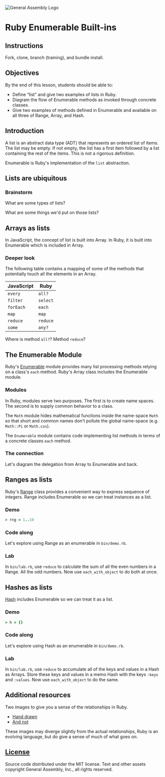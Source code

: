 ![General Assembly Logo](http://i.imgur.com/ke8USTq.png)

# Ruby Enumerable Built-ins

## Instructions

Fork, clone, branch (training), and bundle install.

## Objectives

By the end of this lesson, students should be able to:

- Define “list” and give two examples of lists in Ruby.
- Diagram the flow of Enumerable methods as invoked through concrete classes.
- Give two examples of methods defined in Enumerable and available on all three of Range, Array, and Hash.

## Introduction

A list is an abstract data type (ADT) that represents an ordered list of items.  The list may be empty.  If not empty, the list has a first item followed by a list containing the rest of the items. This is not a rigorous definition.

Enumerable is Ruby's implementation of the `list` abstraction.

## Lists are ubiquitous

### Brainstorm

What are some types of lists?

What are some things we'd put on those lists?

## Arrays as lists

In JavaScript, the concept of list is built into Array. In Ruby, it is built into Enumerable which is included in Array.

### Deeper look

The following table contains a mapping of some of the methods that potentially touch all the elements in an Array.

JavaScript | Ruby
---------- | ----
`every` | `all?`
`filter` | `select`
`forEach` | `each`
`map` | `map`
`reduce` | `reduce`
`some` | `any?`

Where is method `all?`?  Method `reduce`?

## The Enumerable Module

Ruby's [Enumerable](http://ruby-doc.org/core-2.2.3/Enumerable.html) module provides many list processing methods relying on a class's `each` method.  Ruby's Array class includes the Enumerable module.

### Modules

In Ruby, modules serve two purposes.  The first is to create name spaces.  The second is to supply common behavior to a class.

The `Math` module hides mathematical functions inside the name-space `Math` so that short and common names don't pollute the global name-space (e.g. `Math::Pi` or `Math.cos`).

The `Enumerable` module contains code implementing list methods in terms of a concrete classes `each` method.

### The connection

Let's diagram the delegation from Array to Enumerable and back.

## Ranges as lists

Ruby's [Range](http://ruby-doc.org/core-2.2.3/Range.html) class provides a convenient way to express sequence of integers. Range includes Enumerable so we can treat instances as a list.

### Demo

```ruby
> rng = 1..10
```

### Code along

Let's explore using Range as an enumerable in `bin/demo.rb`.

### Lab

In `bin/lab.rb`, use `reduce` to calculate the sum of all the even numbers in a Range.  All the odd numbers.  Now use `each_with_object` to do both at once.

## Hashes as lists

[Hash](http://ruby-doc.org/core-2.2.3/Hash.html) includes Enumerable so we can treat it as a list.

### Demo

```ruby
> h = {}
```

### Code along

Let's explore using Hash as an enumerable in `bin/demo.rb`.

### Lab

In `bin/lab.rb`, use `reduce` to accumulate all of the keys and values in a Hash as Arrays.  Store these keys and values in a memo Hash with the keys `:keys` and `:values`.  Now use `each_with_object` to do the same.

## Additional resources

Two images to give you a sense of the relationships in Ruby.

- [Hand drawn](http://farm6.staticflickr.com/5443/10075536704_84aa13676a_o.jpg)
- [And not](http://i.stack.imgur.com/1taqB.png)

These images may diverge slightly from the actual relationships, Ruby is an evolving language, but do give a sense of much of what goes on.

## [License](LICENSE)

Source code distributed under the MIT license. Text and other assets copyright
General Assembly, Inc., all rights reserved.
